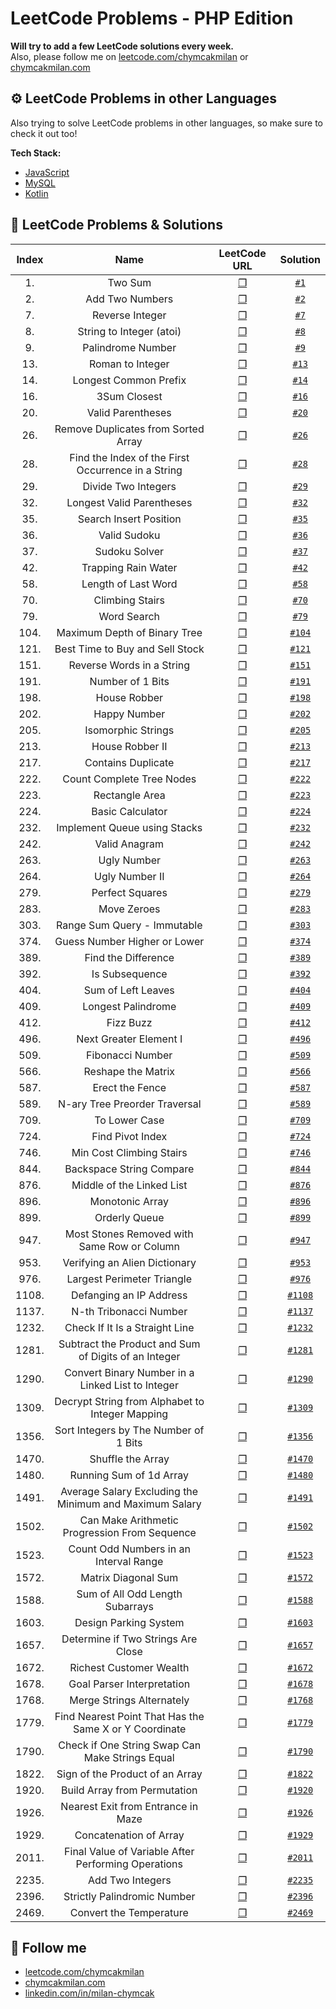 # LeetCode Problems - PHP Edition
**Will try to add a few LeetCode solutions every week.**   
Also, please follow me on [leetcode.com/chymcakmilan](https://leetcode.com/chymcakmilan/) or [chymcakmilan.com](https://chymcakmilan.com)

## ⚙ LeetCode Problems in other Languages
Also trying to solve LeetCode problems in other languages, so make sure to check it out too!  

**Tech Stack:**  
+ [JavaScript](../JavaScript)
+ [MySQL](../MySQL)
+ [Kotlin](../Kotlin)  

## 📝 LeetCode Problems & Solutions

| Index | Name | LeetCode URL | Solution |
| :---: |:----:|:------------:|:--------:|
| 1. | Two Sum | [❐](https://leetcode.com/problems/two-sum/) | [`#1`](solutions/1.md) |
| 2. | Add Two Numbers | [❐](https://leetcode.com/problems/add-two-numbers/) | [`#2`](solutions/2.md) |
| 7. | Reverse Integer | [❐](https://leetcode.com/problems/reverse-integer/) | [`#7`](solutions/7.md) |
| 8. | String to Integer (atoi) | [❐](https://leetcode.com/problems/string-to-integer-atoi/) | [`#8`](solutions/8.md) |
| 9. | Palindrome Number | [❐](https://leetcode.com/problems/palindrome-number/) | [`#9`](solutions/9.md) |
| 13. | Roman to Integer | [❐](https://leetcode.com/problems/roman-to-integer/) | [`#13`](solutions/13.md) |
| 14. | Longest Common Prefix | [❐](https://leetcode.com/problems/longest-common-prefix/) | [`#14`](solutions/14.md) |
| 16. | 3Sum Closest | [❐](https://leetcode.com/problems/3sum-closest/) | [`#16`](solutions/16.md) |
| 20. | Valid Parentheses | [❐](https://leetcode.com/problems/valid-parentheses/) | [`#20`](solutions/20.md) |
| 26. | Remove Duplicates from Sorted Array | [❐](https://leetcode.com/problems/remove-duplicates-from-sorted-array/) | [`#26`](solutions/26.md) |
| 28. | Find the Index of the First Occurrence in a String | [❐](https://leetcode.com/problems/find-the-index-of-the-first-occurrence-in-a-string/) | [`#28`](solutions/28.md) |
| 29. | Divide Two Integers | [❐](https://leetcode.com/problems/divide-two-integers/) | [`#29`](solutions/29.md) |
| 32. | Longest Valid Parentheses | [❐](https://leetcode.com/problems/longest-valid-parentheses/) | [`#32`](solutions/32.md) |
| 35. | Search Insert Position | [❐](https://leetcode.com/problems/search-insert-position/) | [`#35`](solutions/35.md) |
| 36. | Valid Sudoku | [❐](https://leetcode.com/problems/valid-sudoku/) | [`#36`](solutions/36.md) |
| 37. | Sudoku Solver | [❐](https://leetcode.com/problems/sudoku-solver/) | [`#37`](solutions/37.md) |
| 42. | Trapping Rain Water | [❐](https://leetcode.com/problems/trapping-rain-water/) | [`#42`](solutions/42.md) |
| 58. | Length of Last Word | [❐](https://leetcode.com/problems/length-of-last-word/) | [`#58`](solutions/58.md) |
| 70. | Climbing Stairs | [❐](https://leetcode.com/problems/climbing-stairs/) | [`#70`](solutions/70.md) |
| 79. | Word Search | [❐](https://leetcode.com/problems/word-search/) | [`#79`](solutions/79.md) |
| 104. | Maximum Depth of Binary Tree | [❐](https://leetcode.com/problems/maximum-depth-of-binary-tree/) | [`#104`](solutions/104.md) |
| 121. | Best Time to Buy and Sell Stock | [❐](https://leetcode.com/problems/best-time-to-buy-and-sell-stock/) | [`#121`](solutions/121.md) |
| 151. | Reverse Words in a String | [❐](https://leetcode.com/problems/reverse-words-in-a-string/) | [`#151`](solutions/151.md) |
| 191. | Number of 1 Bits | [❐](https://leetcode.com/problems/number-of-1-bits/) | [`#191`](solutions/191.md) |
| 198. | House Robber | [❐](https://leetcode.com/problems/house-robber/) | [`#198`](solutions/198.md) |
| 202. | Happy Number | [❐](https://leetcode.com/problems/happy-number/) | [`#202`](solutions/202.md) |
| 205. | Isomorphic Strings | [❐](https://leetcode.com/problems/isomorphic-strings/) | [`#205`](solutions/205.md) |
| 213. | House Robber II | [❐](https://leetcode.com/problems/house-robber-ii/) | [`#213`](solutions/213.md) |
| 217. | Contains Duplicate | [❐](https://leetcode.com/problems/contains-duplicate/) | [`#217`](solutions/217.md) |
| 222. | Count Complete Tree Nodes | [❐](https://leetcode.com/problems/count-complete-tree-nodes/) | [`#222`](solutions/222.md) |
| 223. | Rectangle Area | [❐](https://leetcode.com/problems/rectangle-area/) | [`#223`](solutions/223.md) |
| 224. | Basic Calculator | [❐](https://leetcode.com/problems/basic-calculator/) | [`#224`](solutions/224.md) |
| 232. | Implement Queue using Stacks | [❐](https://leetcode.com/problems/implement-queue-using-stacks/) | [`#232`](solutions/232.md) |
| 242. | Valid Anagram | [❐](https://leetcode.com/problems/valid-anagram/) | [`#242`](solutions/242.md) |
| 263. | Ugly Number | [❐](https://leetcode.com/problems/ugly-number/) | [`#263`](solutions/263.md) |
| 264. | Ugly Number II | [❐](https://leetcode.com/problems/ugly-number-ii/) | [`#264`](solutions/264.md) |
| 279. | Perfect Squares | [❐](https://leetcode.com/problems/perfect-squares/) | [`#279`](solutions/279.md) |
| 283. | Move Zeroes | [❐](https://leetcode.com/problems/move-zeroes/) | [`#283`](solutions/283.md) |
| 303. | Range Sum Query - Immutable | [❐](https://leetcode.com/problems/range-sum-query-immutable/) | [`#303`](solutions/303.md) |
| 374. | Guess Number Higher or Lower | [❐](https://leetcode.com/problems/guess-number-higher-or-lower/) | [`#374`](solutions/374.md) |
| 389. | Find the Difference | [❐](https://leetcode.com/problems/find-the-difference/) | [`#389`](solutions/389.md) |
| 392. | Is Subsequence | [❐](https://leetcode.com/problems/is-subsequence/) | [`#392`](solutions/392.md) |
| 404. | Sum of Left Leaves | [❐](https://leetcode.com/problems/sum-of-left-leaves/) | [`#404`](solutions/404.md) |
| 409. | Longest Palindrome | [❐](https://leetcode.com/problems/longest-palindrome/) | [`#409`](solutions/409.md) |
| 412. | Fizz Buzz | [❐](https://leetcode.com/problems/fizz-buzz/) | [`#412`](solutions/412.md) |
| 496. | Next Greater Element I | [❐](https://leetcode.com/problems/next-greater-element-i/) | [`#496`](solutions/496.md) |
| 509. | Fibonacci Number | [❐](https://leetcode.com/problems/fibonacci-number/) | [`#509`](solutions/509.md) |
| 566. | Reshape the Matrix | [❐](https://leetcode.com/problems/reshape-the-matrix/) | [`#566`](solutions/566.md) |
| 587. | Erect the Fence | [❐](https://leetcode.com/problems/erect-the-fence/) | [`#587`](solutions/587.md) |
| 589. | N-ary Tree Preorder Traversal | [❐](https://leetcode.com/problems/n-ary-tree-preorder-traversal/) | [`#589`](solutions/589.md) |
| 709. | To Lower Case | [❐](https://leetcode.com/problems/to-lower-case/) | [`#709`](solutions/709.md) |
| 724. | Find Pivot Index | [❐](https://leetcode.com/problems/find-pivot-index/) | [`#724`](solutions/724.md) |
| 746. | Min Cost Climbing Stairs | [❐](https://leetcode.com/problems/min-cost-climbing-stairs/) | [`#746`](solutions/746.md) |
| 844. | Backspace String Compare | [❐](https://leetcode.com/problems/backspace-string-compare/) | [`#844`](solutions/844.md) |
| 876. | Middle of the Linked List | [❐](https://leetcode.com/problems/middle-of-the-linked-list/) | [`#876`](solutions/876.md) |
| 896. | Monotonic Array | [❐](https://leetcode.com/problems/monotonic-array/) | [`#896`](solutions/896.md) |
| 899. | Orderly Queue | [❐](https://leetcode.com/problems/orderly-queue/) | [`#899`](solutions/899.md) |
| 947. | Most Stones Removed with Same Row or Column | [❐](https://leetcode.com/problems/most-stones-removed-with-same-row-or-column/) | [`#947`](solutions/947.md) |
| 953. | Verifying an Alien Dictionary | [❐](https://leetcode.com/problems/verifying-an-alien-dictionary/) | [`#953`](solutions/953.md) |
| 976. | Largest Perimeter Triangle | [❐](https://leetcode.com/problems/largest-perimeter-triangle/) | [`#976`](solutions/976.md) |
| 1108. | Defanging an IP Address | [❐](https://leetcode.com/problems/defanging-an-ip-address/) | [`#1108`](solutions/1108.md) |
| 1137. | N-th Tribonacci Number | [❐](https://leetcode.com/problems/n-th-tribonacci-number/) | [`#1137`](solutions/1137.md) |
| 1232. | Check If It Is a Straight Line | [❐](https://leetcode.com/problems/check-if-it-is-a-straight-line/) | [`#1232`](solutions/1232.md) |
| 1281. | Subtract the Product and Sum of Digits of an Integer | [❐](https://leetcode.com/problems/subtract-the-product-and-sum-of-digits-of-an-integer/) | [`#1281`](solutions/1281.md) |
| 1290. | Convert Binary Number in a Linked List to Integer | [❐](https://leetcode.com/problems/convert-binary-number-in-a-linked-list-to-integer/) | [`#1290`](solutions/1290.md) |
| 1309. | Decrypt String from Alphabet to Integer Mapping | [❐](https://leetcode.com/problems/decrypt-string-from-alphabet-to-integer-mapping/) | [`#1309`](solutions/1309.md) |
| 1356. | Sort Integers by The Number of 1 Bits | [❐](https://leetcode.com/problems/sort-integers-by-the-number-of-1-bits/) | [`#1356`](solutions/1356.md) |
| 1470. | Shuffle the Array | [❐](https://leetcode.com/problems/shuffle-the-array/) | [`#1470`](solutions/1470.md) |
| 1480. | Running Sum of 1d Array | [❐](https://leetcode.com/problems/running-sum-of-1d-array/) | [`#1480`](solutions/1480.md) |
| 1491. | Average Salary Excluding the Minimum and Maximum Salary | [❐](https://leetcode.com/problems/average-salary-excluding-the-minimum-and-maximum-salary/) | [`#1491`](solutions/1491.md) |
| 1502. | Can Make Arithmetic Progression From Sequence | [❐](https://leetcode.com/problems/can-make-arithmetic-progression-from-sequence/) | [`#1502`](solutions/1502.md) |
| 1523. | Count Odd Numbers in an Interval Range | [❐](https://leetcode.com/problems/count-odd-numbers-in-an-interval-range/) | [`#1523`](solutions/1523.md) |
| 1572. | Matrix Diagonal Sum | [❐](https://leetcode.com/problems/matrix-diagonal-sum/) | [`#1572`](solutions/1572.md) |
| 1588. | Sum of All Odd Length Subarrays | [❐](https://leetcode.com/problems/sum-of-all-odd-length-subarrays/) | [`#1588`](solutions/1588.md) |
| 1603. | Design Parking System | [❐](https://leetcode.com/problems/design-parking-system/) | [`#1603`](solutions/1603.md) |
| 1657. | Determine if Two Strings Are Close | [❐](https://leetcode.com/problems/determine-if-two-strings-are-close/) | [`#1657`](solutions/1657.md) |
| 1672. | Richest Customer Wealth | [❐](https://leetcode.com/problems/richest-customer-wealth/) | [`#1672`](solutions/1672.md) |
| 1678. | Goal Parser Interpretation | [❐](https://leetcode.com/problems/goal-parser-interpretation/) | [`#1678`](solutions/1678.md) |
| 1768. | Merge Strings Alternately | [❐](https://leetcode.com/problems/merge-strings-alternately/) | [`#1768`](solutions/1768.md) |
| 1779. | Find Nearest Point That Has the Same X or Y Coordinate | [❐](https://leetcode.com/problems/find-nearest-point-that-has-the-same-x-or-y-coordinate/) | [`#1779`](solutions/1779.md) |
| 1790. | Check if One String Swap Can Make Strings Equal | [❐](https://leetcode.com/problems/check-if-one-string-swap-can-make-strings-equal/) | [`#1790`](solutions/1790.md) |
| 1822. | Sign of the Product of an Array | [❐](https://leetcode.com/problems/sign-of-the-product-of-an-array/) | [`#1822`](solutions/1822.md) |
| 1920. | Build Array from Permutation | [❐](https://leetcode.com/problems/build-array-from-permutation/) | [`#1920`](solutions/1920.md) |
| 1926. | Nearest Exit from Entrance in Maze | [❐](https://leetcode.com/problems/nearest-exit-from-entrance-in-maze/) | [`#1926`](solutions/1926.md) |
| 1929. | Concatenation of Array | [❐](https://leetcode.com/problems/concatenation-of-array/) | [`#1929`](solutions/1929.md) |
| 2011. | Final Value of Variable After Performing Operations | [❐](https://leetcode.com/problems/final-value-of-variable-after-performing-operations/) | [`#2011`](solutions/2011.md) |
| 2235. | Add Two Integers | [❐](https://leetcode.com/problems/add-two-integers/) | [`#2235`](solutions/2235.md) |
| 2396. | Strictly Palindromic Number | [❐](https://leetcode.com/problems/strictly-palindromic-number/) | [`#2396`](solutions/2396.md) |
| 2469. | Convert the Temperature | [❐](https://leetcode.com/problems/convert-the-temperature/) | [`#2469`](solutions/2469.md) |

## 📣 Follow me
+ [leetcode.com/chymcakmilan](https://leetcode.com/chymcakmilan/)
+ [chymcakmilan.com](https://chymcakmilan.com)
+ [linkedin.com/in/milan-chymcak](https://www.linkedin.com/in/milan-chymcak/)
